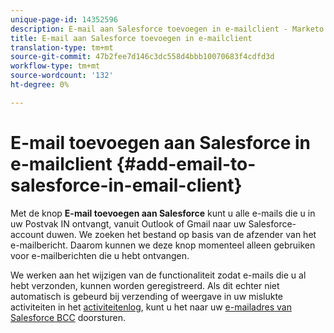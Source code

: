 ```yaml
---
unique-page-id: 14352596
description: E-mail aan Salesforce toevoegen in e-mailclient - Marketo Docs - Productdocumentatie
title: E-mail aan Salesforce toevoegen in e-mailclient
translation-type: tm+mt
source-git-commit: 47b2fee7d146c3dc558d4bbb10070683f4cdfd3d
workflow-type: tm+mt
source-wordcount: '132'
ht-degree: 0%

---
```



# E-mail toevoegen aan Salesforce in e-mailclient {#add-email-to-salesforce-in-email-client}

Met de knop **E-mail toevoegen aan Salesforce** kunt u alle e-mails die u in uw Postvak IN ontvangt, vanuit Outlook of Gmail naar uw Salesforce-account duwen. We zoeken het bestand op basis van de afzender van het e-mailbericht. Daarom kunnen we deze knop momenteel alleen gebruiken voor e-mailberichten die u hebt ontvangen.

We werken aan het wijzigen van de functionaliteit zodat e-mails die u al hebt verzonden, kunnen worden geregistreerd. Als dit echter niet automatisch is gebeurd bij verzending of weergave in uw mislukte activiteiten in het [activiteitenlog](http://toutapp.com/next#settings/crm/salesforce/activity), kunt u het naar uw [e-mailadres van Salesforce BCC](http://docs.marketo.com/x/soLS) doorsturen.
